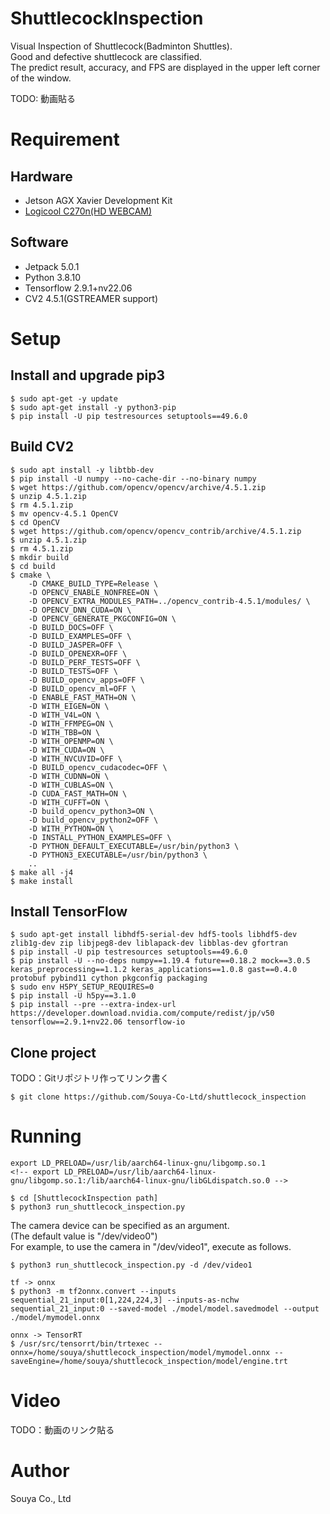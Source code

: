 
# ShuttlecockInspection
Visual Inspection of Shuttlecock(Badminton Shuttles).  
Good and defective shuttlecock are classified.  
The predict result, accuracy, and FPS are displayed in the upper left corner of the window.  

TODO: 動画貼る

# Requirement
## Hardware
* Jetson AGX Xavier Development Kit
* [Logicool C270n(HD WEBCAM)](https://www.logicool.co.jp/ja-jp/products/webcams/hd-webcam-c270n.960-001265.html)

## Software
* Jetpack 5.0.1
* Python 3.8.10
* Tensorflow 2.9.1+nv22.06
* CV2 4.5.1(GSTREAMER support)

# Setup
## Install and upgrade pip3
```console
$ sudo apt-get -y update
$ sudo apt-get install -y python3-pip
$ pip install -U pip testresources setuptools==49.6.0
```

## Build CV2
```console
$ sudo apt install -y libtbb-dev
$ pip install -U numpy --no-cache-dir --no-binary numpy
$ wget https://github.com/opencv/opencv/archive/4.5.1.zip
$ unzip 4.5.1.zip
$ rm 4.5.1.zip
$ mv opencv-4.5.1 OpenCV
$ cd OpenCV
$ wget https://github.com/opencv/opencv_contrib/archive/4.5.1.zip
$ unzip 4.5.1.zip
$ rm 4.5.1.zip
$ mkdir build
$ cd build
$ cmake \
    -D CMAKE_BUILD_TYPE=Release \
    -D OPENCV_ENABLE_NONFREE=ON \
    -D OPENCV_EXTRA_MODULES_PATH=../opencv_contrib-4.5.1/modules/ \
    -D OPENCV_DNN_CUDA=ON \
    -D OPENCV_GENERATE_PKGCONFIG=ON \
    -D BUILD_DOCS=OFF \
    -D BUILD_EXAMPLES=OFF \
    -D BUILD_JASPER=OFF \
    -D BUILD_OPENEXR=OFF \
    -D BUILD_PERF_TESTS=OFF \
    -D BUILD_TESTS=OFF \
    -D BUILD_opencv_apps=OFF \
    -D BUILD_opencv_ml=OFF \
    -D ENABLE_FAST_MATH=ON \
    -D WITH_EIGEN=ON \
    -D WITH_V4L=ON \
    -D WITH_FFMPEG=ON \
    -D WITH_TBB=ON \
    -D WITH_OPENMP=ON \
    -D WITH_CUDA=ON \
    -D WITH_NVCUVID=OFF \
    -D BUILD_opencv_cudacodec=OFF \
    -D WITH_CUDNN=ON \
    -D WITH_CUBLAS=ON \
    -D CUDA_FAST_MATH=ON \
    -D WITH_CUFFT=ON \
    -D build_opencv_python3=ON \
    -D build_opencv_python2=OFF \
    -D WITH_PYTHON=ON \
    -D INSTALL_PYTHON_EXAMPLES=OFF \
    -D PYTHON_DEFAULT_EXECUTABLE=/usr/bin/python3 \
    -D PYTHON3_EXECUTABLE=/usr/bin/python3 \
    ..
$ make all -j4
$ make install
```

## Install TensorFlow
```console
$ sudo apt-get install libhdf5-serial-dev hdf5-tools libhdf5-dev zlib1g-dev zip libjpeg8-dev liblapack-dev libblas-dev gfortran
$ pip install -U pip testresources setuptools==49.6.0
$ pip install -U --no-deps numpy==1.19.4 future==0.18.2 mock==3.0.5 keras_preprocessing==1.1.2 keras_applications==1.0.8 gast==0.4.0 protobuf pybind11 cython pkgconfig packaging
$ sudo env H5PY_SETUP_REQUIRES=0
$ pip install -U h5py==3.1.0
$ pip install --pre --extra-index-url https://developer.download.nvidia.com/compute/redist/jp/v50 tensorflow==2.9.1+nv22.06 tensorflow-io
```

## Clone project
TODO：Gitリポジトリ作ってリンク書く
```console
$ git clone https://github.com/Souya-Co-Ltd/shuttlecock_inspection
```

# Running
```console
export LD_PRELOAD=/usr/lib/aarch64-linux-gnu/libgomp.so.1
<!-- export LD_PRELOAD=/usr/lib/aarch64-linux-gnu/libgomp.so.1:/lib/aarch64-linux-gnu/libGLdispatch.so.0 -->

$ cd [ShuttlecockInspection path]
$ python3 run_shuttlecock_inspection.py
```

The camera device can be specified as an argument.  
(The default value is "/dev/video0")  
For example, to use the camera in "/dev/video1", execute as follows.  
```
$ python3 run_shuttlecock_inspection.py -d /dev/video1
```

```console
tf -> onnx
$ python3 -m tf2onnx.convert --inputs sequential_21_input:0[1,224,224,3] --inputs-as-nchw sequential_21_input:0 --saved-model ./model/model.savedmodel --output ./model/mymodel.onnx

onnx -> TensorRT
$ /usr/src/tensorrt/bin/trtexec --onnx=/home/souya/shuttlecock_inspection/model/mymodel.onnx --saveEngine=/home/souya/shuttlecock_inspection/model/engine.trt
```

# Video
TODO：動画のリンク貼る

# Author
Souya Co., Ltd
